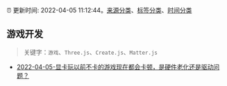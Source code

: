 :alarm_clock: 更新时间: 2022-04-05 11:12:44。[来源分类](../README.md)、[标签分类](../TAGS.md)、[时间分类](../TIMELINE.md)

## 游戏开发


> 关键字：`游戏`、`Three.js`、`Create.js`、`Matter.js`



- [2022-04-05-显卡玩以前不卡的游戏现在都会卡顿，是硬件老化还是驱动问题？](https://www.v2ex.com/t/845057) 